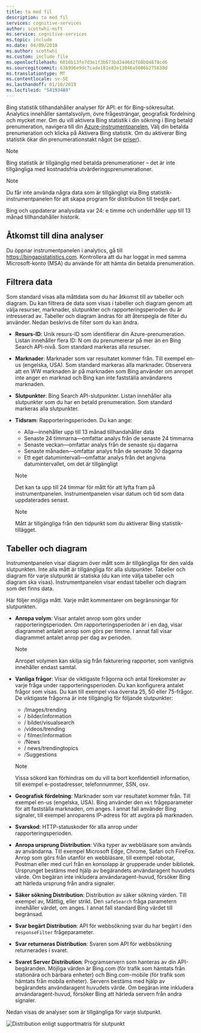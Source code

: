 ```yaml
---
title: ta med fil
description: ta med fil
services: cognitive-services
author: scottwhi-msft
ms.service: cognitive-services
ms.topic: include
ms.date: 04/09/2018
ms.author: scottwhi
ms.custom: include file
ms.openlocfilehash: 6016b13fe7d3e1f3b673bd2446d2f68b04878cd6
ms.sourcegitcommit: 63b996e9dc7cade181e83e13046a5006b275638d
ms.translationtype: MT
ms.contentlocale: sv-SE
ms.lasthandoff: 01/10/2019
ms.locfileid: "54193489"
---
```

Bing statistik tillhandahåller analyser för API: er för Bing-sökresultat. Analytics innehåller samtalsvolym, övre frågesträngar, geografisk fördelning och mycket mer. Om du vill aktivera Bing statistik i din sökning i Bing betald prenumeration, navigera till din [Azure-instrumentpanelen](https://portal.azure.com/#create/Microsoft.CognitiveServicesBingSearch-v7), Välj din betalda prenumeration och klicka på Aktivera Bing statistik. Om du aktiverar Bing statistik ökar din prenumerationstakt något (se [priser](https://aka.ms/bingstatisticspricing)).

> [!NOTE]
> Bing statistik är tillgänglig med betalda prenumerationer – det är inte tillgängliga med kostnadsfria utvärderingsprenumerationer.

> [!NOTE]
> Du får inte använda några data som är tillgängligt via Bing statistik-instrumentpanelen för att skapa program för distribution till tredje part.

Bing och uppdaterar analysdata var 24: e timme och underhåller upp till 13 månad tillhandahåller historik.

## <a name="accessing-your-analytics"></a>Åtkomst till dina analyser

Du öppnar instrumentpanelen i analytics, gå till https://bingapistatistics.com. Kontrollera att du har loggat in med samma Microsoft-konto (MSA) du använde för att hämta din betalda prenumeration.

## <a name="filtering-the-data"></a>Filtrera data

Som standard visas alla måttdata som du har åtkomst till av tabeller och diagram. Du kan filtrera de data som visas i tabeller och diagram genom att välja resurser, marknader, slutpunkter och rapporteringsperioden du är intresserad av. Tabeller och diagram ändras för att återspegla de filter du använder. Nedan beskrivs de filter som du kan ändra.

- **Resurs-ID**: Unik resurs-ID som identifierar din Azure-prenumeration. Listan innehåller flera ID: N om du prenumererar på mer än en Bing Search API-nivå. Som standard markeras alla resurser.  
  
- **Marknader**: Marknader som var resultatet kommer från. Till exempel en-us (engelska, USA). Som standard markeras alla marknader. Observera att en WW marknaden är på marknaden som Bing använder om anropet inte anger en marknad och Bing kan inte fastställa användarens marknaden.  
  
- **Slutpunkter**: Bing Search API-slutpunkter. Listan innehåller alla slutpunkter som du har en betald prenumeration. Som standard markeras alla slutpunkter.  

- **Tidsram**: Rapporteringsperioden. Du kan ange:
  - Alla&mdash;innehåller upp till 13 månad tillhandahåller data  
  - Senaste 24 timmarna&mdash;omfattar analys från de senaste 24 timmarna  
  - Senaste veckan&mdash;omfattar analys från de senaste sju dagarna  
  - Senaste månaden&mdash;omfattar analys från de senaste 30 dagarna  
  - Ett eget datumintervall&mdash;omfattar analys från det angivna datumintervallet, om det är tillgängligt  

  > [!NOTE]  
  > Det kan ta upp till 24 timmar för mått för att lyfta fram på instrumentpanelen. Instrumentpanelen visar datum och tid som data uppdaterades senast.  

  > [!NOTE]  
  > Mått är tillgängliga från den tidpunkt som du aktiverar Bing statistik-tillägget.

## <a name="charts-and-graphs"></a>Tabeller och diagram

Instrumentpanelen visar diagram över mått som är tillgängliga för den valda slutpunkten. Inte alla mått är tillgängliga för alla slutpunkter. Tabeller och diagram för varje slutpunkt är statiska (du kan inte välja tabeller och diagram ska visas). Instrumentpanelen visar endast tabeller och diagram som det finns data.

<!--
For example, if you don't include the User-Agent header in your calls, the dashboard will not include device-related graphs.
-->

Här följer möjliga mått. Varje mått kommentarer om begränsningar för slutpunkten.

- **Anropa volym**: Visar antalet anrop som görs under rapporteringsperioden. Om rapporteringsperioden är i en dag, visar diagrammet antalet anrop som görs per timme. I annat fall visar diagrammet antalet anrop per dag av perioden.  
  
  > [!NOTE]
  > Anropet volymen kan skilja sig från fakturering rapporter, som vanligtvis innehåller endast samtal.

- **Vanliga frågor**: Visar de viktigaste frågorna och antal förekomster av varje fråga under rapporteringsperioden. Du kan konfigurera antalet frågor som visas. Du kan till exempel visa översta 25, 50 eller 75-frågor. De viktigaste frågorna är inte tillgänglig för följande slutpunkter:  

  - /Images/trending
  - / bilder/information
  - / bilder/visualsearch
  - /videos/trending
  - / filmer/information
  - /News
  - / news/trendingtopics
  - /Suggestions  
  
  > [!NOTE]  
  > Vissa sökord kan förhindras om du vill ta bort konfidentiell information, till exempel e-postadresser, telefonnummer, SSN, osv.

- **Geografisk fördelning**: Marknader som var resultatet kommer från. Till exempel en-us (engelska, USA). Bing använder den `mkt` frågeparameter för att fastställa marknaden, om anges. I annat fall använder Bing signaler, till exempel anroparens IP-adress för att avgöra på marknaden.

- **Svarskod**: HTTP-statuskoder för alla anrop under rapporteringsperioden.

- **Anropa ursprung Distribution**: Vilka typer av webbläsare som används av användarna. Till exempel Microsoft Edge, Chrome, Safari och FireFox. Anrop som görs från utanför en webbläsare, till exempel robotar, Postman eller med curl från en konsolapp är grupperade under bibliotek. Ursprunget bestäms med hjälp av begärandets användaragent huvudets värde. Om begäran inte inkludera användaragent-huvud, försöker Bing att härleda ursprung från andra signaler.  

- **Säker sökning Distribution**: Distribution av säker sökning värden. Till exempel av, Måttlig, eller strikt. Den `safeSearch` fråga parametern innehåller värdet, om anges. I annat fall standard Bing värdet till begränsad.  

- **Svar begärt Distribution**: API för webbsökning svar du har begärt i den `responseFilter` frågeparameter.  

- **Svar returneras Distribution**: Svaren som API för webbsökning returnerades i svaret.

- **Svaret Server Distribution**: Programservern som hanteras av din API-begäranden. Möjliga värden är Bing.com (för trafik som hämtats från stationära och bärbara enheter) och Bing.com-mobile (för trafik som hämtats från mobila enheter). Servern bestäms med hjälp av begärandets användaragent huvudets värde. Om begäran inte inkludera användaragent-huvud, försöker Bing att härleda servern från andra signaler.

Nedan visas de analyser som är tillgängliga för varje slutpunkt.

![Distribution enligt supportmatris för slutpunkt](./media/cognitive-services-bing-statistics/bing-statistics-matrix.PNG)
